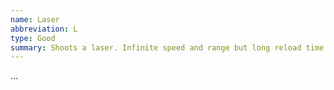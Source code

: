 ```yaml
---
name: Laser
abbreviation: L
type: Good
summary: Shoots a laser. Infinite speed and range but long reload time.
---
```


...
